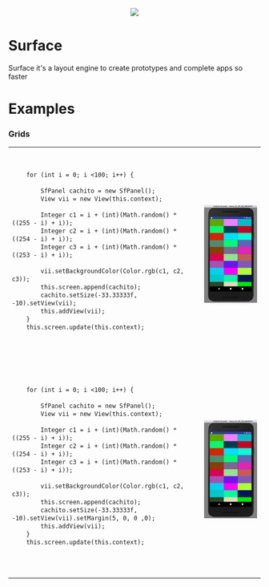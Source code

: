 <p align="center">
  <img src="https://github.com/nalancer08/ABAIS/blob/master/logo.png">
</p>

# Surface

Surface it's a layout engine to create prototypes and complete apps so faster


# Examples

### Grids

<table>

  <tr>
  <td>
  	<pre lang="java">

		for (int i = 0; i <100; i++) {

	 		SfPanel cachito = new SfPanel();
	 		View vii = new View(this.context);

			Integer c1 = i + (int)(Math.random() * ((255 - i) + i));
			Integer c2 = i + (int)(Math.random() * ((254 - i) + i));
			Integer c3 = i + (int)(Math.random() * ((253 - i) + i));

			vii.setBackgroundColor(Color.rgb(c1, c2, c3));
			this.screen.append(cachito);
			cachito.setSize(-33.33333f, -10).setView(vii);
			this.addView(vii);
		}
		this.screen.update(this.context);
  </td>
  <td>
      <img src="/Images/example_grid.png" height="100%">
  </td>
  </tr>

  <tr>
  <td>
  	<pre lang="java">

		for (int i = 0; i <100; i++) {

	 		SfPanel cachito = new SfPanel();
	 		View vii = new View(this.context);

			Integer c1 = i + (int)(Math.random() * ((255 - i) + i));
			Integer c2 = i + (int)(Math.random() * ((254 - i) + i));
			Integer c3 = i + (int)(Math.random() * ((253 - i) + i));

			vii.setBackgroundColor(Color.rgb(c1, c2, c3));
			this.screen.append(cachito);
			cachito.setSize(-33.33333f, -10).setView(vii).setMargin(5, 0, 0 ,0);
			this.addView(vii);
		}
		this.screen.update(this.context);
  </td>
  <td>
      <img src="/Images/example_grid.png" height="100%">
  </td>
  </tr>

